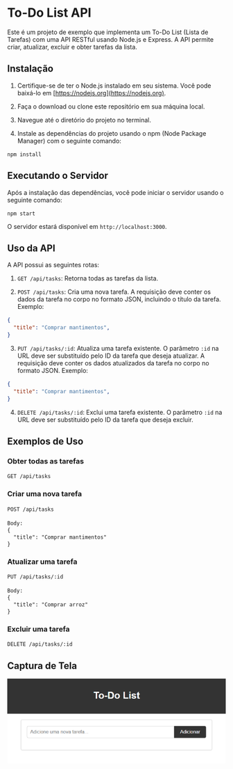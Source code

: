 
# To-Do List API

Este é um projeto de exemplo que implementa um To-Do List (Lista de Tarefas) com uma API RESTful usando Node.js e Express. A API permite criar, atualizar, excluir e obter tarefas da lista.

## Instalação

1. Certifique-se de ter o Node.js instalado em seu sistema. Você pode baixá-lo em [https://nodejs.org](https://nodejs.org).

2. Faça o download ou clone este repositório em sua máquina local.

3. Navegue até o diretório do projeto no terminal.

4. Instale as dependências do projeto usando o npm (Node Package Manager) com o seguinte comando:

```
npm install
```

## Executando o Servidor

Após a instalação das dependências, você pode iniciar o servidor usando o seguinte comando:

```
npm start
```

O servidor estará disponível em `http://localhost:3000`.

## Uso da API

A API possui as seguintes rotas:

1. `GET /api/tasks`: Retorna todas as tarefas da lista.

2. `POST /api/tasks`: Cria uma nova tarefa. A requisição deve conter os dados da tarefa no corpo no formato JSON, incluindo o título da tarefa. Exemplo:

```json
{
  "title": "Comprar mantimentos",
}
```

3. `PUT /api/tasks/:id`: Atualiza uma tarefa existente. O parâmetro `:id` na URL deve ser substituído pelo ID da tarefa que deseja atualizar. A requisição deve conter os dados atualizados da tarefa no corpo no formato JSON. Exemplo:

```json
{
  "title": "Comprar mantimentos",
}
```

4. `DELETE /api/tasks/:id`: Exclui uma tarefa existente. O parâmetro `:id` na URL deve ser substituído pelo ID da tarefa que deseja excluir.

## Exemplos de Uso

### Obter todas as tarefas

```
GET /api/tasks
```

### Criar uma nova tarefa

```
POST /api/tasks

Body:
{
  "title": "Comprar mantimentos"
}
```

### Atualizar uma tarefa

```
PUT /api/tasks/:id

Body:
{
  "title": "Comprar arroz"
}
```

### Excluir uma tarefa

```
DELETE /api/tasks/:id
```

## Captura de Tela

![Screenshot 1](Capturar.PNG)

